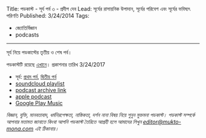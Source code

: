 Title: পডকাস্ট - সূর্য পর্ব ৩ - প্রদীপ দেব
Lead: সূর্যের রাসায়নিক উপাদান, সূর্যের পরিবেশ এবং সূর্যের ভবিষ্যৎ পরিণতি
Published: 3/24/2014
Tags:
  - জ্যোতির্বিজ্ঞান
  - podcasts
---

সূর্য নিয়ে পডকাস্টের তৃতীয় ও শেষ পর্ব।

পডকাস্টটি রয়েছে [এখানে](https://drive.google.com/open?id=1FaIq6Q-KetkzZUsOqPOzFPBtbWqmalTK)। প্রকাশনার তারিখ 3/24/2017

- সূর্য: [প্রথম পর্ব](pd-005-pradip-deb-sun-1), [দ্বিতীয় পর্ব](pd-007-pradip-deb-sun-2)
- [soundcloud playlist](https://soundcloud.com/mukto-mona)
- [podcast archive link](http://web.archive.org/web/20191023151006/http://podcast.mukto-mona.com)
- [apple podcast](https://podcasts.apple.com/us/podcast/id1212085883)
- [Google Play Music](https://play.google.com/music/listen#/ps/Izc4javhi5igs66olhdfex42cxa)


_বিজ্ঞান, যুক্তি, মানবতাবাদ, ধর্মনিরপেক্ষতা, নাস্তিকতা, দর্শন নানা বিষয় নিয়ে শুনুন মুক্তমনা পডকাস্ট। পডকাস্ট সম্পর্কে আপনার মতামত জানাতে কিংবা আপনি পডকাস্ট তৈরিতে আগ্রহী হলে আমাদের লিখুন editor@mukto-mona.com এই ঠিকানায়।_
